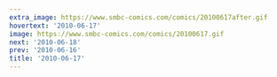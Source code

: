 ```yaml
---
extra_image: https://www.smbc-comics.com/comics/20100617after.gif
hovertext: '2010-06-17'
image: https://www.smbc-comics.com/comics/20100617.gif
next: '2010-06-18'
prev: '2010-06-16'
title: '2010-06-17'
---
```

